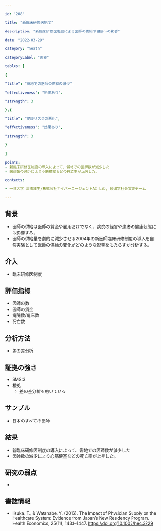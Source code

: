 ```yaml
---

id: "208"

title: "新臨床研修医制度"

description: "新臨床研修医制度による医師の供給や健康への影響"

date: "2022-03-29"

category: "heath"

categoryLabel: "医療"

tables: [

{

"title": "僻地での医師の供給の減少",

"effectiveness": "効果あり",

"strength": 3

},{

"title": "健康リスクの悪化",

"effectiveness": "効果あり",

"strength": 3

}

]

points:
- 新臨床研修医制度の導入によって、僻地での医師数が減少した
- 医師数の減少により心筋梗塞などの死亡率が上昇した。

contacts:

- 一橋大学 高橋雅生/株式会社サイバーエージェントAI Lab, 経済学社会実装チーム

---
```


## 背景
- 医師の供給は医師の賃金や雇用だけでなく、病院の経営や患者の健康状態にも影響する。
- 医師の供給量を劇的に減少させる2004年の新医師臨床研修制度の導入を自然実験として医師の供給の変化がどのような影響をもたらすか分析する。

## 介入
- 臨床研修医制度

## 評価指標
- 医師の数
- 医師の賃金
- 病院数/病床数
- 死亡数

## 分析方法
- 差の差分析

## 証拠の強さ

- SMS:3
- 根拠
    - 差の差分析を用いている

## サンプル
- 日本のすべての医師

## 結果
- 新臨床研修医制度の導入によって、僻地での医師数が減少した
- 医師数の減少により心筋梗塞などの死亡率が上昇した。

## 研究の弱点
- 

## 書誌情報
- Iizuka, T., & Watanabe, Y. (2016). The Impact of Physician Supply on the Healthcare System: Evidence from Japan’s New Residency Program. Health Economics, 25(11), 1433–1447. https://doi.org/10.1002/hec.3229                    
